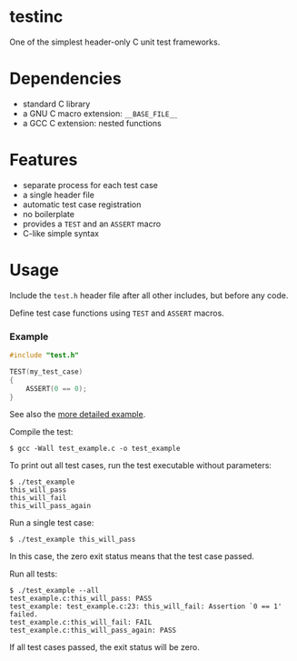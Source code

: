 # testinc

One of the simplest header-only C unit test frameworks.

# Dependencies

- standard C library
- a GNU C macro extension: `__BASE_FILE__`
- a GCC C extension: nested functions

# Features

- separate process for each test case
- a single header file
- automatic test case registration
- no boilerplate
- provides a `TEST` and an `ASSERT` macro
- C-like simple syntax

# Usage

Include the `test.h` header file after all other includes, but before any code.

Define test case functions using `TEST` and `ASSERT` macros.

### Example

```c
#include "test.h"

TEST(my_test_case)
{
    ASSERT(0 == 0);
}
```

See also the [more detailed example](test_example.c).

Compile the test:

```
$ gcc -Wall test_example.c -o test_example
```

To print out all test cases, run the test executable without parameters:
```
$ ./test_example
this_will_pass
this_will_fail
this_will_pass_again
```

Run a single test case:
```
$ ./test_example this_will_pass
```
In this case, the zero exit status means that the test case passed.

Run all tests:
```
$ ./test_example --all
test_example.c:this_will_pass: PASS
test_example: test_example.c:23: this_will_fail: Assertion `0 == 1' failed.
test_example.c:this_will_fail: FAIL
test_example.c:this_will_pass_again: PASS
```
If all test cases passed, the exit status will be zero.
